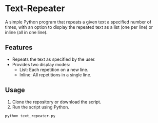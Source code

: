 # Text-Repeater

A simple Python program that repeats a given text a specified number of times, with an option to display the repeated text as a list (one per line) or inline (all in one line).

## Features

- Repeats the text as specified by the user.
- Provides two display modes:
  - List: Each repetition on a new line.
  - Inline: All repetitions in a single line.

## Usage

1. Clone the repository or download the script.
2. Run the script using Python.

```bash
python text_repeater.py
